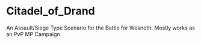 # Citadel_of_Drand
 An Assault/Siege Type Scenario for the Battle for Wesnoth. Mostly works as an PvP MP Campaign
